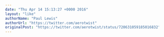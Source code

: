 ```yaml
---
date: "Thu Apr 14 15:13:27 +0000 2016"
layout: "like"
authorName: "Paul Lewis"
authorUrl: "https://twitter.com/aerotwist"
originalPost: "https://twitter.com/aerotwist/status/720631059185016832"
---
```

